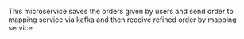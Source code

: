 This microservice saves the orders given by users and send order to mapping service via kafka and then receive refined order by mapping service.